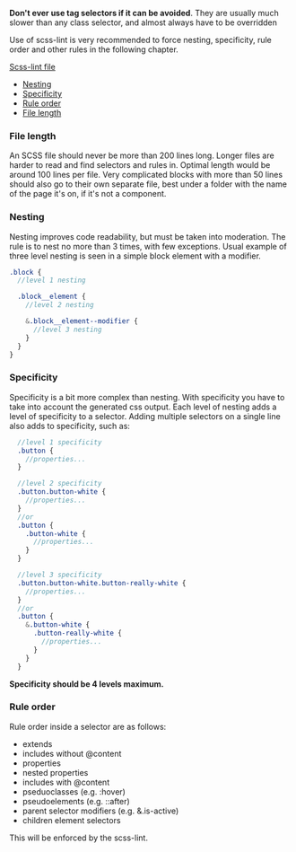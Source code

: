 **Don't ever use tag selectors if it can be avoided**. They are usually much slower than any class selector, and almost always have to be
overridden

Use of scss-lint is very recommended to force nesting, specificity, rule order and other rules in the following chapter.

[Scss-lint file](https://github.com/infinum/dotfiles/blob/master/code-linters/scss-lint.yml)

* [Nesting](#nesting)
* [Specificity](#specificity)
* [Rule order](#ruleOrder)
* [File length](#fileLength)

<a name="fileLength"></a>
### File length

An SCSS file should never be more than 200 lines long. Longer files are harder to read and find selectors and rules in. Optimal length would be around 100
lines per file. Very complicated blocks with more than 50 lines should also go to their own separate file, best under a folder with the name of the page it's on,
if it's not a component.

<a name="nesting"></a>
### Nesting

Nesting improves code readability, but must be taken into moderation. The rule is to nest no more than 3 times, with few exceptions.
Usual example of three level nesting is seen in a simple block element with a modifier.

```scss
.block {
  //level 1 nesting

  .block__element {
    //level 2 nesting

    &.block__element--modifier {
      //level 3 nesting
    }
  }
}
```

<a name="specificity"></a>
### Specificity

Specificity is a bit more complex than nesting. With specificity you have to take into account the generated css output. Each level of nesting
adds a level of specificity to a selector. Adding multiple selectors on a single line also adds to specificity, such as:

```scss
  //level 1 specificity
  .button {
    //properties...
  }

  //level 2 specificity
  .button.button-white {
    //properties...
  }
  //or
  .button {
    .button-white {
      //properties...
    }
  }

  //level 3 specificity
  .button.button-white.button-really-white {
    //properties...
  }
  //or
  .button {
    &.button-white {
      .button-really-white {
        //properties...
      }
    }
  }
```

**Specificity should be 4 levels maximum.**

<a name="ruleOrder"></a>
### Rule order

Rule order inside a selector are as follows:

* extends
* includes without @content
* properties
* nested properties
* includes with @content
* pseduoclasses (e.g. :hover)
* pseudoelements (e.g. ::after)
* parent selector modifiers (e.g. &.is-active)
* children element selectors

This will be enforced by the scss-lint.

